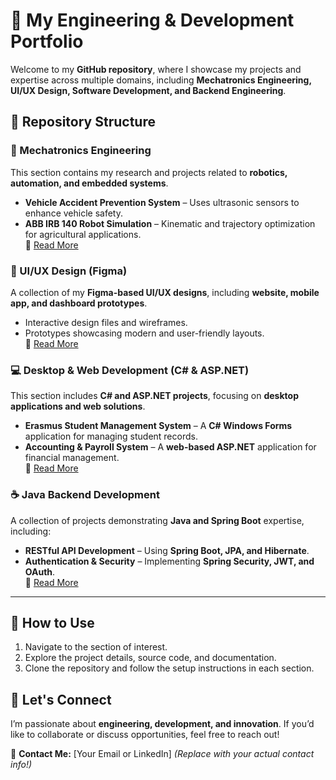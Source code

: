 # 🚀 My Engineering & Development Portfolio  

Welcome to my **GitHub repository**, where I showcase my projects and expertise across multiple domains, including **Mechatronics Engineering, UI/UX Design, Software Development, and Backend Engineering**.  

## 📂 Repository Structure  

### 🤖 Mechatronics Engineering  
This section contains my research and projects related to **robotics, automation, and embedded systems**.  

- **Vehicle Accident Prevention System** – Uses ultrasonic sensors to enhance vehicle safety.  
- **ABB IRB 140 Robot Simulation** – Kinematic and trajectory optimization for agricultural applications.  
📄 [Read More](./Mechatronics/README.md)  

### 🎨 UI/UX Design (Figma)  
A collection of my **Figma-based UI/UX designs**, including **website, mobile app, and dashboard prototypes**.  

- Interactive design files and wireframes.  
- Prototypes showcasing modern and user-friendly layouts.  
📄 [Read More](./Figma/README.md)  

### 💻 Desktop & Web Development (C# & ASP.NET)  
This section includes **C# and ASP.NET projects**, focusing on **desktop applications and web solutions**.  

- **Erasmus Student Management System** – A **C# Windows Forms** application for managing student records.  
- **Accounting & Payroll System** – A **web-based ASP.NET** application for financial management.  
📄 [Read More](./CSharp-ASP.NET/README.md)  

### ☕ Java Backend Development  
A collection of projects demonstrating **Java and Spring Boot** expertise, including:  

- **RESTful API Development** – Using **Spring Boot, JPA, and Hibernate**.  
- **Authentication & Security** – Implementing **Spring Security, JWT, and OAuth**.  
📄 [Read More](./Java/README.md)  

---

## 🔹 How to Use  
1. Navigate to the section of interest.  
2. Explore the project details, source code, and documentation.  
3. Clone the repository and follow the setup instructions in each section.  

## 🤝 Let's Connect  
I’m passionate about **engineering, development, and innovation**. If you’d like to collaborate or discuss opportunities, feel free to reach out!  

📩 **Contact Me:** [Your Email or LinkedIn] *(Replace with your actual contact info!)*  
